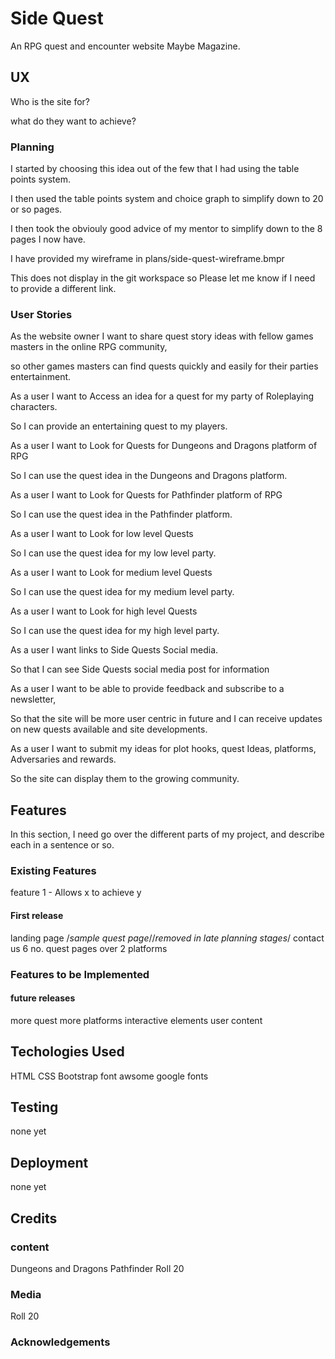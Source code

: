 # Side Quest

An RPG quest and encounter website Maybe Magazine.


## UX

Who is the site for? 

what do they want to achieve?

### Planning
I started by choosing this idea out of the few that I had using the table points system.

I then used the table points system and choice graph to simplify down to 20 or so pages.

I then took the obviouly good advice of my mentor to simplify down to the 8 pages I now have.

I have provided my wireframe in plans/side-quest-wireframe.bmpr 

This does not display in the git workspace so Please let me know if I need to provide a different link.

### User Stories

As the website owner I want to share quest story ideas with fellow games masters in the online RPG community,

so other games masters can find quests quickly and easily for their parties entertainment.

As a user I want to Access an idea for a quest for my party of Roleplaying characters.

So I can provide an entertaining quest to my players.

As a user I want to Look for Quests for Dungeons and Dragons platform of RPG

So I can use the quest idea in the Dungeons and Dragons platform.

As a user I want to Look for Quests for Pathfinder platform of RPG

So I can use the quest idea in the Pathfinder platform.

As a user I want to Look for low level Quests

So I can use the quest idea for my low level party.

As a user I want to Look for medium level Quests

So I can use the quest idea for my medium level party.

As a user I want to Look for high level Quests

So I can use the quest idea for my high level party.

As a user I want links to Side Quests Social media.

So that I can see Side Quests social media post for information

As a user I want to be able to provide feedback and subscribe to a newsletter,

So that the site will be more user centric in future and I can receive updates on new quests available and site developments.

As a user I want to submit my ideas for plot hooks, quest Ideas, platforms, Adversaries and rewards.

So the site can display them to the growing community.

## Features

In this section, I need go over the different parts of my project, and describe each in a sentence or so.

### Existing Features

feature 1 - Allows x to achieve y

#### First release
landing page 
/*sample quest page*//*removed in late planning stages*/
contact us
6 no. quest pages over 2 platforms

### Features to be Implemented

#### future releases
more quest 
more platforms
interactive elements
user content 

## Techologies Used

HTML
CSS
Bootstrap
font awsome
google fonts

## Testing

none yet

## Deployment

none yet



## Credits

### content
Dungeons and Dragons
Pathfinder
Roll 20

### Media
Roll 20

### Acknowledgements



